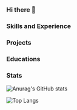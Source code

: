 ### Hi there 👋


### Skills and Experience


### Projects


### Educations






### Stats
![Anurag's GitHub stats](https://github-readme-stats.vercel.app/api?username=sahashemip&show_icons=true&theme=tokyonight&bg_color=d2e2d7&text_color=020106&icon_color=020106&title_color=3d61cd&border_color=020106)

![Top Langs](https://github-readme-stats.vercel.app/api/top-langs/?username=sahashemip&exclude_repo=github-readme-stats,anuraghazra.github.io&&bg_color=d2e2d7&text_color=020106&icon_color=020106&title_color=3d61cd&border_color=020106)


